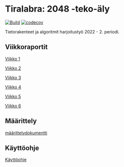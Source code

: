 # Tiralabra: 2048 -teko-äly

[![Build](https://github.com/Jokauppi/tiralabra/actions/workflows/build.yml/badge.svg)](https://github.com/Jokauppi/tiralabra/actions/workflows/build.yml)
[![codecov](https://codecov.io/gh/Jokauppi/tiralabra/branch/main/graph/badge.svg?token=0C7FDQGO47)](https://codecov.io/gh/Jokauppi/tiralabra)

Tietorakenteet ja algoritmit harjoitustyö 2022 - 2. periodi.

## Viikkoraportit

[Viikko 1](dokumentaatio/viikkoraportit/viikkoraportti-1.md)

[Viikko 2](dokumentaatio/viikkoraportit/viikkoraportti-2.md)

[Viikko 3](dokumentaatio/viikkoraportit/viikkoraportti-3.md)

[Viikko 4](dokumentaatio/viikkoraportit/viikkoraportti-4.md)

[Viikko 5](dokumentaatio/viikkoraportit/viikkoraportti-5.md)

[Viikko 6](dokumentaatio/viikkoraportit/viikkoraportti-6.md)

## Määrittely
[määrittelydokumentti](dokumentaatio/määrittelydokumentti.md)

## Käyttöohje

[Käyttöohje](dokumentaatio/käyttöohje.md)
